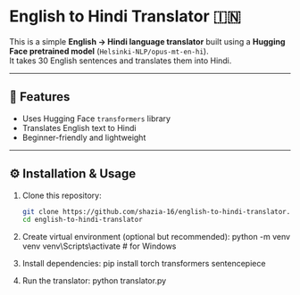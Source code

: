 # English to Hindi Translator 🇮🇳

This is a simple **English → Hindi language translator** built using a **Hugging Face pretrained model** (`Helsinki-NLP/opus-mt-en-hi`).  
It takes 30 English sentences and translates them into Hindi.

---

## 📌 Features
- Uses Hugging Face `transformers` library
- Translates English text to Hindi
- Beginner-friendly and lightweight

---

## ⚙️ Installation & Usage

1. Clone this repository:
   ```bash
   git clone https://github.com/shazia-16/english-to-hindi-translator.git
   cd english-to-hindi-translator

2. Create virtual environment (optional but recommended):
python -m venv venv
venv\Scripts\activate      # for Windows

3. Install dependencies:
pip install torch transformers sentencepiece

4. Run the translator:
python translator.py
